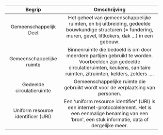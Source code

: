 | Begrip  | Omschrijving | 
|:-:|:-:|
| Gemeenschappelijk Deel | Het geheel van gemeenschappelijke ruimten, en bij uitbreiding, gedeelde bouwkundige structuren (= fundering, muren, gevel, liftkokers, dak …) in een gebouw. | 
| Gemeenschappelijke ruimte | Binnenruimte die bedoeld is om door meerdere partijen gebruikt te worden. Voorbeelden zijn gedeelde circulatieruimten, keukens, sanitaire ruimten, zitruimten, kelders, zolders …. | 
| Gedeelde circulatieruimte | Gemeenschappelijke ruimte die gebruikt wordt voor de verplaatsing van personen. | 
| Uniform resource identificer (URI) | Een ‘uniform resource identifier’ (URI) is een internet-protocolelement. Het is een eenmalige benaming van een ‘bron’, een stuk informatie, data of dergelijke meer.| 
